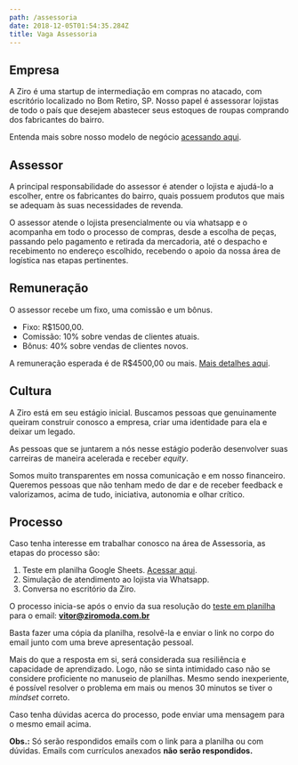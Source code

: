 ```yaml
---
path: /assessoria
date: 2018-12-05T01:54:35.284Z
title: Vaga Assessoria
---
```

## Empresa

A Ziro é uma startup de intermediação em compras no atacado, com escritório localizado no Bom Retiro, SP. Nosso papel é assessorar lojistas de todo o país que desejem abastecer seus estoques de roupas comprando dos fabricantes do bairro. 

Entenda mais sobre nosso modelo de negócio <a href='https://bit.ly/2Bs6SjE' target='_blank'>acessando aqui</a>.

## Assessor

A principal responsabilidade do assessor é atender o lojista e ajudá-lo a escolher, entre os fabricantes do bairro, quais possuem produtos que mais se adequam às suas necessidades de revenda.

O assessor atende o lojista presencialmente ou via whatsapp e o acompanha em todo o processo de compras, desde a escolha de peças, passando pelo pagamento e retirada da mercadoria, até o despacho e recebimento no endereço escolhido, recebendo o apoio da nossa área de logística nas etapas pertinentes.

## Remuneração

O assessor recebe um fixo, uma comissão e um bônus.
* Fixo: R$1500,00.
* Comissão: 10% sobre vendas de clientes atuais.
* Bônus: 40% sobre vendas de clientes novos.

A remuneração esperada é de R$4500,00 ou mais. <a href='https://bit.ly/2UgKIbF' target='_blank'>Mais detalhes aqui</a>.

## Cultura

A Ziro está em seu estágio inicial. Buscamos pessoas que genuinamente queiram construir conosco a empresa, criar uma identidade para ela e deixar um legado.

As pessoas que se juntarem a nós nesse estágio poderão desenvolver suas carreiras de maneira acelerada e receber *equity*.

Somos muito transparentes em nossa comunicação e em nosso financeiro. Queremos pessoas que não tenham medo de dar e de receber feedback e valorizamos, acima de tudo, iniciativa, autonomia e olhar crítico.

## Processo

Caso tenha interesse em trabalhar conosco na área de Assessoria, as etapas do processo são:
1. Teste em planilha Google Sheets. <a href='http://bit.ly/teste-assessoria' target='_blank'>Acessar aqui</a>.
2. Simulação de atendimento ao lojista via Whatsapp.
3. Conversa no escritório da Ziro.

O processo inicia-se após o envio da sua resolução do <a href='http://bit.ly/teste-assessoria' target='_blank'>teste em planilha</a> para o email: **vitor@ziromoda.com.br**

Basta fazer uma cópia da planilha, resolvê-la e enviar o link no corpo do email junto com uma breve apresentação pessoal.

Mais do que a resposta em si, será considerada sua resiliência e capacidade de aprendizado. Logo, não se sinta intimidado caso não se considere proficiente no manuseio de planilhas. Mesmo sendo inexperiente, é possível resolver o problema em mais ou menos 30 minutos se tiver o *mindset* correto.

Caso tenha dúvidas acerca do processo, pode enviar uma mensagem para o mesmo email acima.

**Obs.:** Só serão respondidos emails com o link para a planilha ou com dúvidas. Emails com currículos anexados **não serão respondidos.**
